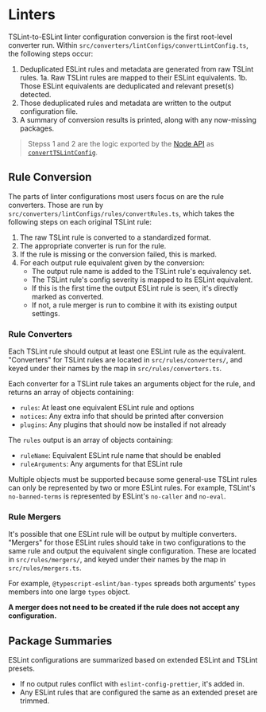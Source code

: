 # Linters

TSLint-to-ESLint linter configuration conversion is the first root-level converter run.
Within `src/converters/lintConfigs/convertLintConfig.ts`, the following steps occur:

1. Deduplicated ESLint rules and metadata are generated from raw TSLint rules.
    1a. Raw TSLint rules are mapped to their ESLint equivalents.
    1b. Those ESLint equivalents are deduplicated and relevant preset(s) detected.
2. Those deduplicated rules and metadata are written to the output configuration file.
3. A summary of conversion results is printed, along with any now-missing packages.

> Stepss 1 and 2 are the logic exported by the [Node API](../API.md) as [`convertTSLintConfig`](../API.md#convertTSLintConfig).

## Rule Conversion

The parts of linter configurations most users focus on are the rule converters.
Those are run by `src/converters/lintConfigs/rules/convertRules.ts`, which takes the following steps on each original TSLint rule:

1. The raw TSLint rule is converted to a standardized format.
2. The appropriate converter is run for the rule.
3. If the rule is missing or the conversion failed, this is marked.
4. For each output rule equivalent given by the conversion:
    * The output rule name is added to the TSLint rule's equivalency set.
    * The TSLint rule's config severity is mapped to its ESLint equivalent.
    * If this is the first time the output ESLint rule is seen, it's directly marked as converted.
    * If not, a rule merger is run to combine it with its existing output settings.

### Rule Converters

Each TSLint rule should output at least one ESLint rule as the equivalent.
"Converters" for TSLint rules are located in `src/rules/converters/`, and keyed under their names by the map in `src/rules/converters.ts`.

Each converter for a TSLint rule takes an arguments object for the rule, and returns an array of objects containing:

-   `rules`: At least one equivalent ESLint rule and options
-   `notices`: Any extra info that should be printed after conversion
-   `plugins`: Any plugins that should now be installed if not already

The `rules` output is an array of objects containing:

-   `ruleName`: Equivalent ESLint rule name that should be enabled
-   `ruleArguments`: Any arguments for that ESLint rule

Multiple objects must be supported because some general-use TSLint rules can only be represented by two or more ESLint rules.
For example, TSLint's `no-banned-terms` is represented by ESLint's `no-caller` and `no-eval`.

### Rule Mergers

It's possible that one ESLint rule will be output by multiple converters.
"Mergers" for those ESLint rules should take in two configurations to the same rule and output the equivalent single configuration.
These are located in `src/rules/mergers/`, and keyed under their names by the map in `src/rules/mergers.ts`.

For example, `@typescript-eslint/ban-types` spreads both arguments' `types` members into one large `types` object.

**A merger does not need to be created if the rule does not accept any configuration.**

## Package Summaries

ESLint configurations are summarized based on extended ESLint and TSLint presets.

- If no output rules conflict with `eslint-config-prettier`, it's added in.
- Any ESLint rules that are configured the same as an extended preset are trimmed.
